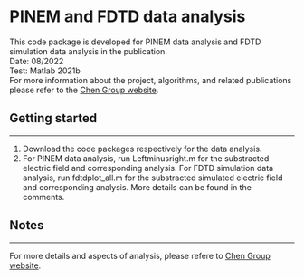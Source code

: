 # PINEM and FDTD data analysis

This code package is developed for PINEM data analysis and FDTD simulation data analysis in the publication.  
Date: 08/2022  
Test: Matlab 2021b  
For more information about the project, algorithms, and related publications please refer to the [Chen Group website](https://chenlab.matse.illinois.edu/).  

## Getting started
---------------------------------
1. Download the code packages respectively for the data analysis.
2. For PINEM data analysis, run Leftminusright.m for the substracted electric field and corresponding analysis. For FDTD simulation data analysis, run fdtdplot_all.m for the substracted simulated electric field and corresponding analysis. More details can be found in the comments.

## Notes
---------------------------------
For more details and aspects of analysis, please refere to [Chen Group website](https://chenlab.matse.illinois.edu/).
